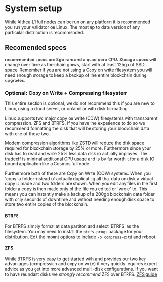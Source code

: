 # System setup

While Althea L1 full nodes can be run on any platform it is recommended you run your validator on Linux. The most up to date version of any particular distribution is recommended.

## Recomended specs

recommended specs are 8gb ram and a quad core CPU. Storage specs will change over time as the chain grows, start with at least 125gb of SSD space. Remember if you are not using a Copy on write filesystem you will need enough storage to keep a backup of the entire blockchain during upgrades.

### Optional: Copy on Write + Compressing filesystem

This entire section is optional, we do not recommend this if you are new to Linux, using a cloud server, or unfamiliar with disk formatting.

Linux supports two major copy on write (COW) filesystems with transparent compression. ZFS and BTRFS. If you have the experience to do so we recommend formatting the disk that will be storing your blockchain data with one of these two.

Modern compression algorithms like [ZSTD](https://github.com/facebook/zstd) will reduce the disk space required for blockchain storage by 25% or more. Furthermore since your disk has to read and write 25% less data disk io actually improves. The tradeoff is minimal additional CPU usage and is by far worth it for a disk IO bound application like a Cosmos full node.

Furthermore both of these are Copy on Write (COW) systems. When you 'copy' a folder instead of actually duplicating all that data on disk a virtual copy is made and two folders are shown. When you edit any files in the first folder a copy is then made only of the file you edited or 'wrote' to. This means you can instantly make a backup of a 200gb blockchain data folder with only seconds of downtime and without needing enough disk space to store two entire copies of the blockchain.

#### BTRFS

For BTRFS simply format at data partiton and select 'BTRFS' as the filesystem. You may need to install the `btrfs-progs` package for your distribution. Edit the mount options to include `-o compress=zstd` and reboot.

#### ZFS

While BTRFS is very easy to get started with and provides our two key advantages (compression and copy on write) it very quickly requires expert advice as you get into more advanced multi-disk configurations. If you want to have reundant disks we _strongly recommend_ ZFS over BTRFS. [ZFS guide](https://openzfs.github.io/openzfs-docs/Getting%20Started/index.html)
